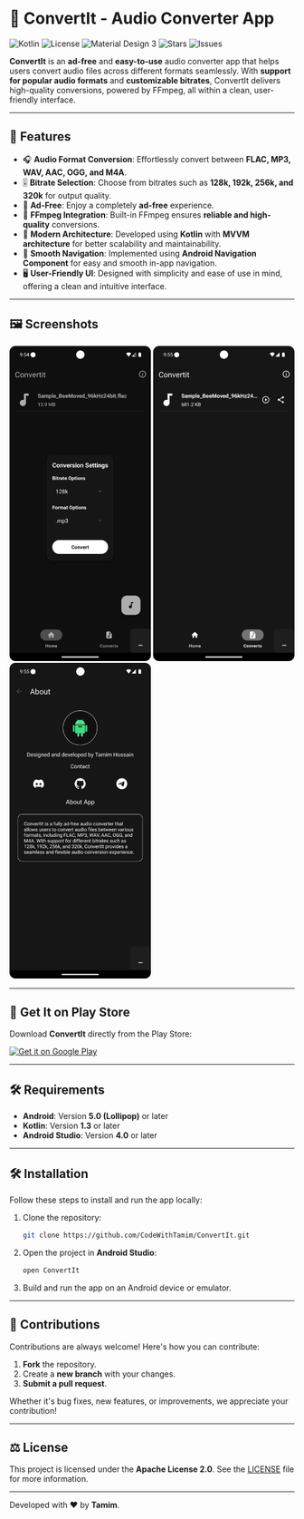 # 🎵 ConvertIt - Audio Converter App
![Kotlin](https://img.shields.io/badge/Kotlin-0095D5?style=for-the-badge&logo=kotlin&logoColor=white)
![License](https://img.shields.io/badge/License-Apache%202.0-4E9CAF?style=for-the-badge&logo=open-source-initiative&logoColor=white)
![Material Design 3](https://img.shields.io/badge/Material%203-4285F4?style=for-the-badge&logo=material-design&logoColor=white)
![Stars](https://img.shields.io/github/stars/CodeWithTamim/ConvertIt?style=for-the-badge&logo=star)
![Issues](https://img.shields.io/github/issues/CodeWithTamim/ConvertIt?style=for-the-badge&logo=issue-tracking)

**ConvertIt** is an **ad-free** and **easy-to-use** audio converter app that helps users convert audio files across different formats seamlessly. With **support for popular audio formats** and **customizable bitrates**, ConvertIt delivers high-quality conversions, powered by FFmpeg, all within a clean, user-friendly interface.

---

## 🚀 Features

- 🎧 **Audio Format Conversion**: Effortlessly convert between **FLAC, MP3, WAV, AAC, OGG, and M4A**.
- 🎚️ **Bitrate Selection**: Choose from bitrates such as **128k, 192k, 256k, and 320k** for output quality.
- 📱 **Ad-Free**: Enjoy a completely **ad-free** experience.
- 🔧 **FFmpeg Integration**: Built-in FFmpeg ensures **reliable and high-quality** conversions.
- 📐 **Modern Architecture**: Developed using **Kotlin** with **MVVM architecture** for better scalability and maintainability.
- 🧭 **Smooth Navigation**: Implemented using **Android Navigation Component** for easy and smooth in-app navigation.
- 🖥️ **User-Friendly UI**: Designed with simplicity and ease of use in mind, offering a clean and intuitive interface.

---

## 🖼️ Screenshots

<p align="left">
  <img src="images/img1.png" alt="Screenshot 1" width="250"/>
  <img src="images/img2.png" alt="Screenshot 2" width="250"/>
  <img src="images/img3.png" alt="Screenshot 3" width="250"/>
</p>

---

## 📱 Get It on Play Store

Download **ConvertIt** directly from the Play Store:

<p align="left">
  <a href="https://play.google.com/store/apps/details?id=com.nasahacker.convertit" target="_blank">
    <img alt="Get it on Google Play" src="https://img.shields.io/badge/Get%20it%20on-Google%20Play-4285F4?style=for-the-badge&logo=google-play&logoColor=white" width="200"/>
  </a>
</p>

---

## 🛠️ Requirements

- **Android**: Version **5.0 (Lollipop)** or later
- **Kotlin**: Version **1.3** or later
- **Android Studio**: Version **4.0** or later

---

## 🛠️ Installation

Follow these steps to install and run the app locally:

1. Clone the repository:
    ```bash
    git clone https://github.com/CodeWithTamim/ConvertIt.git
    ```

2. Open the project in **Android Studio**:
    ```bash
    open ConvertIt
    ```

3. Build and run the app on an Android device or emulator.

---

## 🤝 Contributions

Contributions are always welcome! Here's how you can contribute:

1. **Fork** the repository.
2. Create a **new branch** with your changes.
3. **Submit a pull request**.

Whether it's bug fixes, new features, or improvements, we appreciate your contribution!

---

## ⚖️ License

This project is licensed under the **Apache License 2.0**. See the [LICENSE](LICENSE) file for more information.

---

Developed with ❤️ by **Tamim**.
